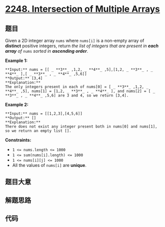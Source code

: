 # [2248. Intersection of Multiple Arrays](https://leetcode.com/problems/intersection-of-multiple-arrays)

## 题目

Given a 2D integer array `nums` where `nums[i]` is a non-empty array of
**distinct** positive integers, return _the list of integers that are present
in **each array** of_ `nums` _sorted in **ascending order**_.



**Example 1:**

    
    
    **Input:** nums = [[ _ **3**_ ,1,2, _ **4**_ ,5],[1,2, _ **3**_ , _ **4**_ ],[ _ **3**_ , _ **4**_ ,5,6]]
    **Output:** [3,4]
    **Explanation:** 
    The only integers present in each of nums[0] = [ _ **3**_ ,1,2, _ **4**_ ,5], nums[1] = [1,2, _ **3**_ , _ **4**_ ], and nums[2] = [ _ **3**_ , _ **4**_ ,5,6] are 3 and 4, so we return [3,4].

**Example 2:**

    
    
    **Input:** nums = [[1,2,3],[4,5,6]]
    **Output:** []
    **Explanation:** 
    There does not exist any integer present both in nums[0] and nums[1], so we return an empty list [].
    



**Constraints:**

  * `1 <= nums.length <= 1000`
  * `1 <= sum(nums[i].length) <= 1000`
  * `1 <= nums[i][j] <= 1000`
  * All the values of `nums[i]` are **unique**.


## 题目大意

## 解题思路

## 代码

```javascript

```
